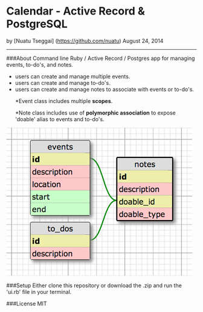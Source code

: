 Calendar - Active Record & PostgreSQL
==============

by [Nuatu Tseggai] (https://github.com/nuatu) August 24, 2014
_______________

###About
Command line Ruby / Active Record / Postgres app for managing events, to-do's, and notes.
<ul>
<li>users can create and manage multiple events.</li>

<li>users can create and manage to-do's.</li>

<li>users can create and manage notes to associate with events or to-do's.</li>

*Event class includes multiple __scopes__.

*Note class includes use of __polymorphic association__ to expose 'doable' alias to events and to-do's.

</ul>

![Alt text](https://github.com/Nuatu/calendar_ar/blob/master/db_schema.png)

###Setup
Either clone this repository or download the .zip and run the 'ui.rb' file in your terminal.

###License
MIT
